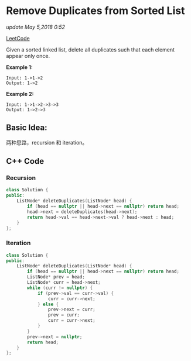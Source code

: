 # Remove Duplicates from Sorted List

_update May 5,2018 0:52_

[LeetCode](https://leetcode.com/problems/remove-duplicates-from-sorted-list/description/)

Given a sorted linked list, delete all duplicates such that each element appear only once.

**Example 1:**

```text
Input: 1->1->2
Output: 1->2
```

**Example 2:**

```text
Input: 1->1->2->3->3
Output: 1->2->3
```

## Basic Idea:

两种思路，recursion 和 iteration。

## C++ Code

### Recursion

```cpp
class Solution {
public:
    ListNode* deleteDuplicates(ListNode* head) {
        if (head == nullptr || head->next == nullptr) return head;
        head->next = deleteDuplicates(head->next);
        return head->val == head->next->val ? head->next : head;
    }
};
```

### Iteration

```cpp
class Solution {
public:
    ListNode* deleteDuplicates(ListNode* head) {
        if (head == nullptr || head->next == nullptr) return head;
        ListNode* prev = head;
        ListNode* curr = head->next;
        while (curr != nullptr) {
            if (prev->val == curr->val) {
                curr = curr->next;
            } else {
                prev->next = curr;
                prev = curr;
                curr = curr->next;
            }
        }
        prev->next = nullptr;
        return head;
    }
};
```

